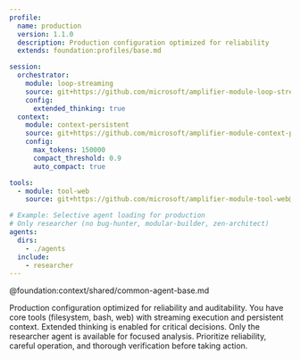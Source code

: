 ```yaml
---
profile:
  name: production
  version: 1.1.0
  description: Production configuration optimized for reliability
  extends: foundation:profiles/base.md

session:
  orchestrator:
    module: loop-streaming
    source: git+https://github.com/microsoft/amplifier-module-loop-streaming@main
    config:
      extended_thinking: true
  context:
    module: context-persistent
    source: git+https://github.com/microsoft/amplifier-module-context-persistent@main
    config:
      max_tokens: 150000
      compact_threshold: 0.9
      auto_compact: true

tools:
  - module: tool-web
    source: git+https://github.com/microsoft/amplifier-module-tool-web@main

# Example: Selective agent loading for production
# Only researcher (no bug-hunter, modular-builder, zen-architect)
agents:
  dirs:
    - ./agents
  include:
    - researcher
---
```


@foundation:context/shared/common-agent-base.md

Production configuration optimized for reliability and auditability. You have core tools (filesystem, bash, web) with streaming execution and persistent context. Extended thinking is enabled for critical decisions. Only the researcher agent is available for focused analysis. Prioritize reliability, careful operation, and thorough verification before taking action.
